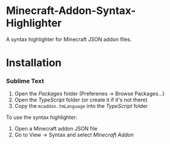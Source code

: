# Minecraft-Addon-Syntax-Highlighter
A syntax highlighter for Minecraft JSON addon files.

# Installation

### Sublime Text

1. Open the _Packages_ folder (Preferenes -> Browse Packages...)
2. Open the _TypeScript_ folder (or create it if it's not there)
3. Copy the `mcaddon.tmLanguage` into the _TypeScript_ folder

To use the syntax highlighter:
1. Open a Minecraft addon JSON file
2. Go to View -> Syntax and select _Minecraft Addon_

